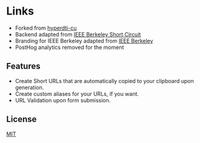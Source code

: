 # Links
- Forked from [hyperdti-cu](https://hyperdt.in/)
- Backend adapted from [IEEE Berkeley Short Circuit](https://github.com/IEEEBerkeley/short-circuit)
- Branding for IEEE Berkeley adapted from [IEEE Berkeley](https://ieee.berkeley.edu/)
- PostHog analytics removed for the moment

## Features

- Create Short URLs that are automatically copied to your clipboard upon generation.
- Create custom aliases for your URLs, if you want.
- URL Validation upon form submission.

## License

[MIT](LICENSE)
